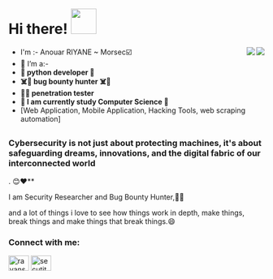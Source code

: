 <h1> Hi there! 
  <img src="https://camo.githubusercontent.com/63371d36886ee658f5a97401f393e1ab1684b2fd3de674b8f5efc7d410b2a3d0/68747470733a2f2f6d656469612e67697068792e636f6d2f6d656469612f57556c706c634d704f43456d5447427442572f67697068792e676966" width="50">
</h1>
<img align='right' src="https://github-readme-stats.vercel.app/api?username=rayansec&count_private=true&show_icons=true&theme=chartreuse-dark">
<a href="https://github.com/De3vil">
  <img align="right" src="https://github-readme-stats.vercel.app/api/top-langs/?username=rayansec&layout=compact&theme=chartreuse-dark&langs_count=20" />
</a>

- I'm :- Anouar RIYANE ~ Morsec:ballot_box_with_check:
- :purple_heart: I’m a:-
-  **🐍     python developer 🐍**
- **☠️👹    bug bounty hunter ☠️👹** 
- **👨‍💻       penetration tester** 
-  **📙 I am currently study Computer Science 📙**
- [Web Application, Mobile Application, Hacking Tools, web scraping automation]
##

<h3>Cybersecurity is not just about protecting machines, it's about safeguarding dreams, innovations, and the digital fabric of our interconnected world</h3>. 😊❤️**

I am Security Researcher and Bug Bounty Hunter,👨‍💻

and a lot of things i love to see how things work in depth, make things,<br>break things and make things that break things.😄

<h3 align="left">Connect with me:</h3>  
<p align="left">
<a href="https://linkedin.com/in/anouar-riyane/" target="blank"><img align="center" src="https://raw.githubusercontent.com/rahuldkjain/github-profile-readme-generator/master/src/images/icons/Social/linked-in-alt.svg" alt="rayansec" height="30" width="40" /></a>  
<a href="https://twitter.com/secutity2" target="blank"><img align="center" src="https://raw.githubusercontent.com/rahuldkjain/github-profile-readme-generator/master/src/images/icons/Social/twitter.svg" alt="secutity2" height="30" width="40" /></a>  
</p>  
